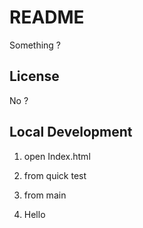 # README
Something ?

## License
No ?


## Local Development

1. open Index.html



2. from quick test

3. from main

4. Hello
